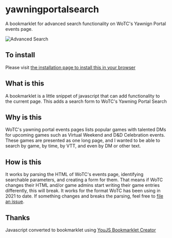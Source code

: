 # yawningportalsearch

A bookmarklet for advanced search functionality on WoTC's Yawnign Portal events page.

![Advanced Search](https://gludington.github.io/ypsearch.png)
## To install
Please visit <a href="https://gludington.github.io/yawningportalsearch.html">the installation page to install this in your browser</a>

## What is this
A bookmarklet is a little snippet of javascript that can add functionality to the current page.  This adds a search form to WoTC's Yawning Portal Search
## Why is this
WoTC's yawning portal events pages lists popular games with talented DMs for upcoming games such as Virtual Weekend and D&D Celebration events.  These games are presented as one long page, and I wanted to be able to search by game, by time, by VTT, and even by DM or other text.

## How is this
It works by parsing the HTML of WoTC's events page, identifying searchable parameters, and creating a form for them.  That means if WoTC changes their HTML and/or game admins start writing their game entries differently, this will break.  It works for the format WoTC has been using in 2021 to date.  If something changes and breaks the parsing, feel free to [file an issue](https://github.com/gludington/yawningportalsearch/issues).

## Thanks
Javascript converted to bookmarklet using [YouJS Bookmarklet Creator](https://www.yourjs.com/bookmarklet/)
